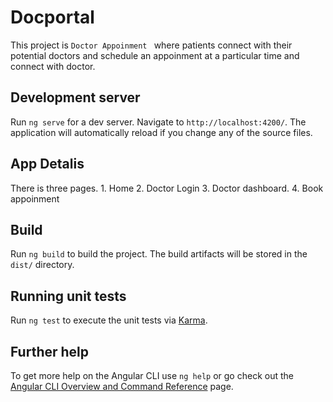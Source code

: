 # Docportal

This project is `Doctor Appoinment ` where patients connect with their potential doctors and schedule an appoinment at a particular time and connect with doctor.


## Development server

Run `ng serve` for a dev server. Navigate to `http://localhost:4200/`. The application will automatically reload if you change any of the source files.

## App Detalis

There is three pages.
    1. Home
    2. Doctor Login
    3. Doctor dashboard.
    4. Book appoinment 

## Build

Run `ng build` to build the project. The build artifacts will be stored in the `dist/` directory.

## Running unit tests

Run `ng test` to execute the unit tests via [Karma](https://karma-runner.github.io).


## Further help

To get more help on the Angular CLI use `ng help` or go check out the [Angular CLI Overview and Command Reference](https://angular.io/cli) page.
